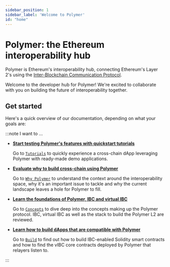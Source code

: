 ```yaml
---
sidebar_position: 1
sidebar_label: 'Welcome to Polymer'
id: "home"
---
```


# Polymer: the Ethereum interoperability hub

Polymer is Ethereum's interoperability hub, connecting Ethereum's Layer 2's using the [Inter-Blockchain Communication Protocol](https://ibcprotocol.dev).

Welcome to the developer hub for Polymer! We're excited to collaborate with you on building the future of interoperability together.

<!-- Depending on what leads the reader here, we could add Polymer features. But there's a chance that info is duplicated on the developer hub homepage, i.e. polymerlabs.org/developers -->

## Get started

Here's a quick overview of our documentation, depending on what your goals are:

:::note I want to ...

- [**Start testing Polymer's features with quickstart tutorials**](./category/tutorials/)

    Go to [`Tutorials`](./category/tutorials/) to quickly experience a cross-chain dApp leveraging Polymer with ready-made demo applications.

- [**Evaluate why to build cross-chain using Polymer**](./category/why-polymer/)

    Go to [`Why Polymer`](./category/why-polymer/) to understand the context around the interoperability space, why it's an important issue to tackle and why the current landscape leaves a hole for Polymer to fill.

- [**Learn the foundations of Polymer, IBC and virtual IBC**](./category/learn/)

    Go to [`Concepts`](./category/learn/) to dive deep into the concepts making up the Polymer protocol. IBC, virtual IBC as well as the stack to build the Polymer L2 are reviewed.

- [**Learn how to build dApps that are compatible with Polymer**](./category/build/)

    Go to [`Build`](./category/build) to find out how to build IBC-enabled Solidity smart contracts and how to find the vIBC core contracts deployed by Polymer that relayers listen to.

<!-- - [**Run infrastructure**](./category/run-infrastructure/)

    Go to [`Run infrastructure`](./category/run-infrastructure/) to find runbooks on how to run (parts of) the infrastructure required, either in testnet or mainnet environments (when applicable). -->

:::


